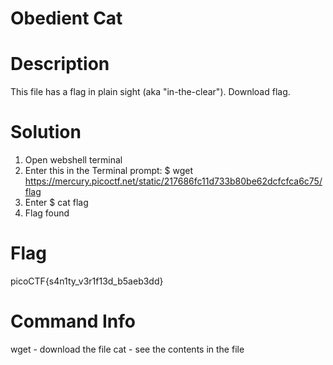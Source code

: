 # Obedient Cat
# Description
This file has a flag in plain sight (aka "in-the-clear"). Download flag.

# Solution
1. Open webshell terminal
2. Enter this in the Terminal prompt: $ wget https://mercury.picoctf.net/static/217686fc11d733b80be62dcfcfca6c75/flag
3. Enter $ cat flag
4. Flag found

# Flag
picoCTF{s4n1ty_v3r1f13d_b5aeb3dd}

# Command Info
wget - download the file
cat - see the contents in the file
